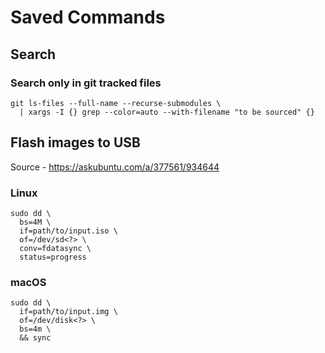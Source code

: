 # Saved Commands

## Search

### Search only in git tracked files

```console
git ls-files --full-name --recurse-submodules \
  | xargs -I {} grep --color=auto --with-filename "to be sourced" {}
```

## Flash images to USB

Source - https://askubuntu.com/a/377561/934644

### Linux

```console
sudo dd \
  bs=4M \
  if=path/to/input.iso \
  of=/dev/sd<?> \
  conv=fdatasync \
  status=progress
```

### macOS

```console
sudo dd \
  if=path/to/input.img \
  of=/dev/disk<?> \
  bs=4m \
  && sync
```
